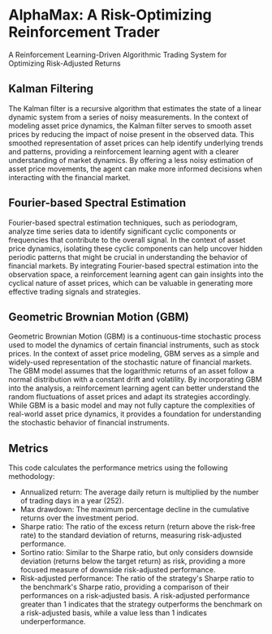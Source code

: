 # AlphaMax: A Risk-Optimizing Reinforcement Trader
 A Reinforcement Learning-Driven Algorithmic Trading System for Optimizing Risk-Adjusted Returns

## Kalman Filtering
The Kalman filter is a recursive algorithm that estimates the state of a linear dynamic system from a series of noisy measurements. In the context of modeling asset price dynamics, the Kalman filter serves to smooth asset prices by reducing the impact of noise present in the observed data. This smoothed representation of asset prices can help identify underlying trends and patterns, providing a reinforcement learning agent with a clearer understanding of market dynamics. By offering a less noisy estimation of asset price movements, the agent can make more informed decisions when interacting with the financial market.

## Fourier-based Spectral Estimation
Fourier-based spectral estimation techniques, such as periodogram, analyze time series data to identify significant cyclic components or frequencies that contribute to the overall signal. In the context of asset price dynamics, isolating these cyclic components can help uncover hidden periodic patterns that might be crucial in understanding the behavior of financial markets. By integrating Fourier-based spectral estimation into the observation space, a reinforcement learning agent can gain insights into the cyclical nature of asset prices, which can be valuable in generating more effective trading signals and strategies.

## Geometric Brownian Motion (GBM)
Geometric Brownian Motion (GBM) is a continuous-time stochastic process used to model the dynamics of certain financial instruments, such as stock prices. In the context of asset price modeling, GBM serves as a simple and widely-used representation of the stochastic nature of financial markets. The GBM model assumes that the logarithmic returns of an asset follow a normal distribution with a constant drift and volatility. By incorporating GBM into the analysis, a reinforcement learning agent can better understand the random fluctuations of asset prices and adapt its strategies accordingly. While GBM is a basic model and may not fully capture the complexities of real-world asset price dynamics, it provides a foundation for understanding the stochastic behavior of financial instruments.

## Metrics
This code calculates the performance metrics using the following methodology:

* Annualized return: The average daily return is multiplied by the number of trading days in a year (252).
* Max drawdown: The maximum percentage decline in the cumulative returns over the investment period.
* Sharpe ratio: The ratio of the excess return (return above the risk-free rate) to the standard deviation of returns, measuring risk-adjusted performance.
* Sortino ratio: Similar to the Sharpe ratio, but only considers downside deviation (returns below the target return) as risk, providing a more focused measure of downside risk-adjusted performance.
* Risk-adjusted performance: The ratio of the strategy's Sharpe ratio to the benchmark's Sharpe ratio, providing a comparison of their performances on a risk-adjusted basis. A risk-adjusted performance greater than 1 indicates that the strategy outperforms the benchmark on a risk-adjusted basis, while a value less than 1 indicates underperformance.